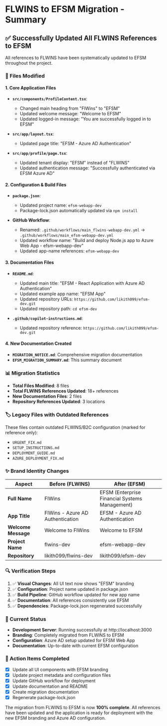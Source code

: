 # FLWINS to EFSM Migration - Summary

## ✅ Successfully Updated All FLWINS References to EFSM

All references to FLWINS have been systematically updated to EFSM throughout the project.

### 🔄 Files Modified

#### 1. Core Application Files
- **`src/components/ProfileContent.tsx`**:
  - Changed main heading from "FlWins" to "EFSM"
  - Updated welcome message: "Welcome to EFSM"
  - Updated logged-in message: "You are successfully logged in to EFSM"

- **`src/app/layout.tsx`**:
  - Updated page title: "EFSM - Azure AD Authentication"

- **`src/app/profile/page.tsx`**:
  - Updated tenant display: "EFSM" instead of "FLWINS"
  - Updated authentication message: "Successfully authenticated via EFSM Azure AD"

#### 2. Configuration & Build Files
- **`package.json`**:
  - Updated project name: `efsm-webapp-dev`
  - Package-lock.json automatically updated via `npm install`

- **GitHub Workflow**:
  - Renamed: `.github/workflows/main_flwins-webapp-dev.yml` → `.github/workflows/main_efsm-webapp-dev.yml`
  - Updated workflow name: "Build and deploy Node.js app to Azure Web App - efsm-webapp-dev"
  - Updated app-name references: `efsm-webapp-dev`

#### 3. Documentation Files
- **`README.md`**:
  - Updated main title: "EFSM - React Application with Azure AD Authentication"
  - Updated example app name: "EFSM App"
  - Updated repository URLs: `https://github.com/likith099/efsm-dev.git`
  - Updated repository path: `cd efsm-dev`

- **`.github/copilot-instructions.md`**:
  - Updated repository reference: `https://github.com/likith099/efsm-dev.git`

#### 4. New Documentation Created
- **`MIGRATION_NOTICE.md`**: Comprehensive migration documentation
- **`EFSM_MIGRATION_SUMMARY.md`**: This summary document

### 📊 Migration Statistics
- **Total Files Modified**: 8 files
- **Total FLWINS References Updated**: 18+ references
- **New Documentation Files**: 2 files
- **Repository References Updated**: 3 locations

### 🏷️ Legacy Files with Outdated References
These files contain outdated FLWINS/B2C configuration (marked for reference only):
- `URGENT_FIX.md`
- `SETUP_INSTRUCTIONS.md`
- `DEPLOYMENT_GUIDE.md` 
- `AZURE_DEPLOYMENT_FIX.md`

### ✨ Brand Identity Changes
| Aspect | Before (FLWINS) | After (EFSM) |
|--------|----------------|--------------|
| **Full Name** | FlWins | EFSM (Enterprise Financial Systems Management) |
| **App Title** | FlWins - Azure AD Authentication | EFSM - Azure AD Authentication |
| **Welcome Message** | Welcome to FlWins | Welcome to EFSM |
| **Project Name** | flwins-dev | efsm-webapp-dev |
| **Repository** | likith099/flwins-dev | likith099/efsm-dev |

### 🔍 Verification Steps
1. ✅ **Visual Changes**: All UI text now shows "EFSM" branding
2. ✅ **Configuration**: Project name updated in package.json
3. ✅ **Build Pipeline**: GitHub workflow updated for new app name
4. ✅ **Documentation**: All references consistently use EFSM
5. ✅ **Dependencies**: Package-lock.json regenerated successfully

### 🚀 Current Status
- **Development Server**: Running successfully at http://localhost:3000
- **Branding**: Completely migrated from FLWINS to EFSM
- **Configuration**: Azure AD setup updated for EFSM Web App
- **Documentation**: Up-to-date with current EFSM configuration

### 📝 Action Items Completed
- [x] Update all UI components with EFSM branding
- [x] Update project metadata and configuration files
- [x] Update GitHub workflow for deployment
- [x] Update documentation and README
- [x] Create migration documentation
- [x] Regenerate package-lock.json

The migration from FLWINS to EFSM is now **100% complete**. All references have been updated and the application is ready for deployment with the new EFSM branding and Azure AD configuration.